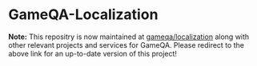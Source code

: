 # GameQA-Localization

**Note:** This repositry is now maintained at [gameqa/localization](https://github.com/gameqa/localization) along with other relevant projects and services for GameQA. Please redirect to the above link for an up-to-date version of this project!
